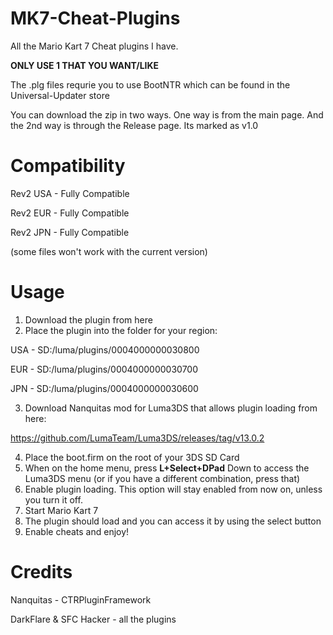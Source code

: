 # MK7-Cheat-Plugins
All the Mario Kart 7 Cheat plugins I have.

**ONLY USE 1 THAT YOU WANT/LIKE**

The .plg files requrie you to use BootNTR which can be found in the Universal-Updater store

You can download the zip in two ways. One way is from the main page. And the 2nd way is through the Release page. Its marked as v1.0

# Compatibility
Rev2 USA - Fully Compatible

Rev2 EUR - Fully Compatible

Rev2 JPN - Fully Compatible

(some files won't work with the current version)

# Usage
1. Download the plugin from here
2. Place the plugin into the folder for your region:

USA - SD:/luma/plugins/0004000000030800

EUR - SD:/luma/plugins/0004000000030700

JPN - SD:/luma/plugins/0004000000030600

3. Download Nanquitas mod for Luma3DS that allows plugin loading from here: 

https://github.com/LumaTeam/Luma3DS/releases/tag/v13.0.2

4. Place the boot.firm on the root of your 3DS SD Card
5. When on the home menu, press **L+Select+DPad** Down to access the Luma3DS menu (or if you have a different combination, press that)
6. Enable plugin loading. This option will stay enabled from now on, unless you turn it off.
7. Start Mario Kart 7
8. The plugin should load and you can access it by using the select button
9. Enable cheats and enjoy!

# Credits
Nanquitas - CTRPluginFramework

DarkFlare &amp; SFC Hacker - all the plugins
